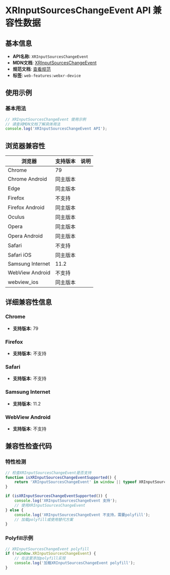 # XRInputSourcesChangeEvent API 兼容性数据

## 基本信息

- **API名称**: `XRInputSourcesChangeEvent`
- **MDN文档**: [XRInputSourcesChangeEvent](https://developer.mozilla.org/docs/Web/API/XRInputSourcesChangeEvent)
- **规范文档**: [查看规范](https://immersive-web.github.io/webxr/#xrinputsourceschangeevent-interface)
- **标签**: `web-features:webxr-device`

## 使用示例

### 基本用法

```javascript
// XRInputSourcesChangeEvent 使用示例
// 请查阅MDN文档了解具体用法
console.log('XRInputSourcesChangeEvent API');
```

## 浏览器兼容性

| 浏览器 | 支持版本 | 说明 |
|--------|----------|------|
| Chrome | 79 |  |
| Chrome Android | 同主版本 |  |
| Edge | 同主版本 |  |
| Firefox | 不支持 |  |
| Firefox Android | 同主版本 |  |
| Oculus | 同主版本 |  |
| Opera | 同主版本 |  |
| Opera Android | 同主版本 |  |
| Safari | 不支持 |  |
| Safari iOS | 同主版本 |  |
| Samsung Internet | 11.2 |  |
| WebView Android | 不支持 |  |
| webview_ios | 同主版本 |  |

## 详细兼容性信息

### Chrome

- **支持版本**: 79

### Firefox

- **支持版本**: 不支持

### Safari

- **支持版本**: 不支持

### Samsung Internet

- **支持版本**: 11.2

### WebView Android

- **支持版本**: 不支持

## 兼容性检查代码

### 特性检测

```javascript
// 检查XRInputSourcesChangeEvent是否支持
function isXRInputSourcesChangeEventSupported() {
    return 'XRInputSourcesChangeEvent' in window || typeof XRInputSourcesChangeEvent !== 'undefined';
}

if (isXRInputSourcesChangeEventSupported()) {
    console.log('XRInputSourcesChangeEvent 支持');
    // 使用XRInputSourcesChangeEvent
} else {
    console.log('XRInputSourcesChangeEvent 不支持，需要polyfill');
    // 加载polyfill或使用替代方案
}
```

### Polyfill示例

```javascript
// XRInputSourcesChangeEvent polyfill
if (!window.XRInputSourcesChangeEvent) {
    // 在这里添加polyfill实现
    console.log('加载XRInputSourcesChangeEvent polyfill');
}
```

